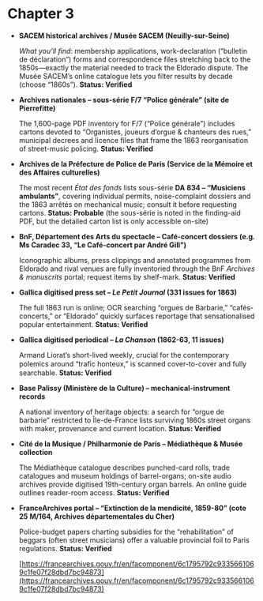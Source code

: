 # Chapter 3

- **SACEM historical archives / Musée SACEM (Neuilly-sur-Seine)**
    
    *What you’ll find*: membership applications, work-declaration (“bulletin de déclaration”) forms and correspondence files stretching back to the 1850s—exactly the material needed to track the Eldorado dispute. The Musée SACEM’s online catalogue lets you filter results by decade (choose “1860s”). **Status: Verified**
    
- **Archives nationales – sous-série F/7 “Police générale” (site de Pierrefitte)**
    
    The 1,600-page PDF inventory for F/7 (“Police générale”) includes cartons devoted to “Organistes, joueurs d’orgue & chanteurs des rues,” municipal decrees and licence files that frame the 1863 reorganisation of street-music policing. **Status: Verified**
    
- **Archives de la Préfecture de Police de Paris (Service de la Mémoire et des Affaires culturelles)**
    
    The most recent *État des fonds* lists sous-série **DA 834 – “Musiciens ambulants”**, covering individual permits, noise-complaint dossiers and the 1863 arrêtés on mechanical music; consult it before requesting cartons. **Status: Probable** (the sous-série is noted in the finding-aid PDF, but the detailed carton list is only accessible on-site)
    
- **BnF, Département des Arts du spectacle – Café-concert dossiers (e.g. Ms Caradec 33, “Le Café-concert par André Gill”)**
    
    Iconographic albums, press clippings and annotated programmes from Eldorado and rival venues are fully inventoried through the BnF *Archives & manuscrits* portal; request items by shelf-mark. **Status: Verified**
    
- **Gallica digitised press set – *Le Petit Journal* (331 issues for 1863)**
    
    The full 1863 run is online; OCR searching “orgues de Barbarie,” “cafés-concerts,” or “Eldorado” quickly surfaces reportage that sensationalised popular entertainment. **Status: Verified**
    
- **Gallica digitised periodical – *La Chanson* (1862-63, 11 issues)**
    
    Armand Liorat’s short-lived weekly, crucial for the contemporary polemics around “traﬁc honteux,” is scanned cover-to-cover and fully searchable. **Status: Verified**
    
- **Base Palissy (Ministère de la Culture) – mechanical-instrument records**
    
    A national inventory of heritage objects: a search for “orgue de barbarie” restricted to Île-de-France lists surviving 1860s street organs with maker, provenance and current location. **Status: Verified**
    
- **Cité de la Musique / Philharmonie de Paris – Médiathèque & Musée collection**
    
    The Médiathèque catalogue describes punched-card rolls, trade catalogues and museum holdings of barrel-organs; on-site audio archives provide digitised 19th-century organ barrels. An online guide outlines reader-room access. **Status: Verified**
    
- **FranceArchives portal – “Extinction de la mendicité, 1859-80” (cote 25 M/164, Archives départementales du Cher)**
    
    Police-budget papers charting subsidies for the “rehabilitation” of beggars (often street musicians) offer a valuable provincial foil to Paris regulations. **Status: Verified**
    
    [https://francearchives.gouv.fr/en/facomponent/6c1795792c9335661069c1fe07f28dbd7bc94873](https://francearchives.gouv.fr/en/facomponent/6c1795792c9335661069c1fe07f28dbd7bc94873)